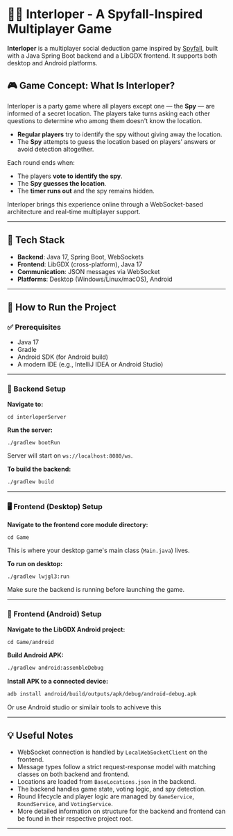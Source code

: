 # 🕵️‍♂️ Interloper - A Spyfall-Inspired Multiplayer Game

**Interloper** is a multiplayer social deduction game inspired by [Spyfall](https://en.wikipedia.org/wiki/Spyfall_(card_game)), built with a Java Spring Boot backend and a LibGDX frontend. It supports both desktop and Android platforms.

## 🎮 Game Concept: What Is Interloper?

Interloper is a party game where all players except one — the **Spy** — are informed of a secret location. The players take turns asking each other questions to determine who among them doesn't know the location.

- **Regular players** try to identify the spy without giving away the location.
- The **Spy** attempts to guess the location based on players’ answers or avoid detection altogether.

Each round ends when:
- The players **vote to identify the spy**.
- The **Spy guesses the location**.
- The **timer runs out** and the spy remains hidden.

Interloper brings this experience online through a WebSocket-based architecture and real-time multiplayer support.

---

## 🧠 Tech Stack

- **Backend**: Java 17, Spring Boot, WebSockets
- **Frontend**: LibGDX (cross-platform), Java 17
- **Communication**: JSON messages via WebSocket
- **Platforms**: Desktop (Windows/Linux/macOS), Android

---

## 🚀 How to Run the Project

### ✅ Prerequisites

- Java 17
- Gradle
- Android SDK (for Android build)
- A modern IDE (e.g., IntelliJ IDEA or Android Studio)

---

### 🔧 Backend Setup

**Navigate to:**

```
cd interloperServer
```

**Run the server:**

```bash
./gradlew bootRun
```

Server will start on `ws://localhost:8080/ws`.

**To build the backend:**

```bash
./gradlew build
```

---

### 🖥️ Frontend (Desktop) Setup

**Navigate to the frontend core module directory:**

```
cd Game
```

This is where your desktop game's main class (`Main.java`) lives.

**To run on desktop:**

```bash
./gradlew lwjgl3:run
```

Make sure the backend is running before launching the game.

---

### 📱 Frontend (Android) Setup

**Navigate to the LibGDX Android project:**
```
cd Game/android
```


**Build Android APK:**

```bash
./gradlew android:assembleDebug
```

**Install APK to a connected device:**

```bash
adb install android/build/outputs/apk/debug/android-debug.apk
```
Or use Android studio or similair tools to achiveve this

---

## 💡 Useful Notes

- WebSocket connection is handled by `LocalWebSocketClient` on the frontend.
- Message types follow a strict request-response model with matching classes on both backend and frontend.
- Locations are loaded from `BaseLocations.json` in the backend.
- The backend handles game state, voting logic, and spy detection.
- Round lifecycle and player logic are managed by `GameService`, `RoundService`, and `VotingService`.
- More detailed information on structure for the backend and frontend can be found in their respective project root.

---

